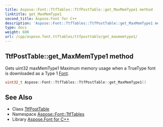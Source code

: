 ```yaml
---
title: Aspose::Font::TtfTables::TtfPostTable::get_MaxMemType1 method
linktitle: get_MaxMemType1
second_title: Aspose.Font for C++
description: 'Aspose::Font::TtfTables::TtfPostTable::get_MaxMemType1 method. Gets uint32 maxMemType1 Maximum memory usage when a TrueType font is downloaded as a Type 1 Font in C++.'
type: docs
weight: 600
url: /cpp/aspose.font.ttftables/ttfposttable/get_maxmemtype1/
---
```

## TtfPostTable::get_MaxMemType1 method


Gets uint32 maxMemType1 Maximum memory usage when a TrueType font is downloaded as a Type 1 [Font](../../../aspose.font/font/).

```cpp
uint32_t Aspose::Font::TtfTables::TtfPostTable::get_MaxMemType1()
```

## See Also

* Class [TtfPostTable](../)
* Namespace [Aspose::Font::TtfTables](../../)
* Library [Aspose.Font for C++](../../../)
